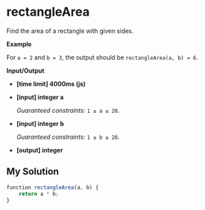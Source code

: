 # rectangleArea
﻿Find the area of a rectangle with given sides.

**Example**

For `a = 2` and `b = 3`, the output should be
`rectangleArea(a, b) = 6`.

**Input/Output**

*   **[time limit] 4000ms (js)**

*   **[input] integer a**

    _Guaranteed constraints:_
    `1 ≤ a ≤ 20`.

*   **[input] integer b**

    _Guaranteed constraints:_
    `1 ≤ b ≤ 20`.

*   **[output] integer**


## My Solution
```javascript
﻿function rectangleArea(a, b) {
    return a * b;
}
​
```
